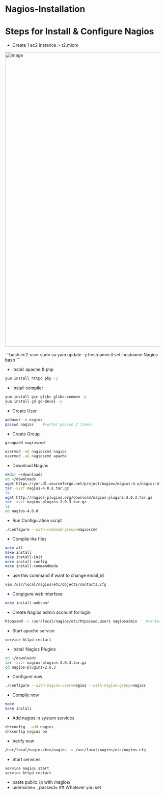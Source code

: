 # Nagios-Installation
# Steps for Install & Configure Nagios

- Create 1 ec2 instance :- t2.micro
<img width="960" alt="image" src="https://github.com/rutikdevops/Nagios-Installation/assets/109506158/8bfdb472-df8a-42aa-aafe-266c1b56c2c9">
<br></br>
```bash
ec2-user
sudo su
yum update -y
hostnamectl set-hostname Nagios
bash
```

- Install apache & php
```bash
yum install httpd php -y
```

- Install compiler
```bash
yum install gcc glibc glibc-common -y
yum install gd gd-devel -y
```

- Create User
```bash
adduser -m nagios
passwd nagios    #(enter passwd 2 times)
```

- Create Group
```bash
groupadd nagioscmd
```

```bash
usermod -aG nagioscmd nagios
usermod -aG nagioscmd apache
```

- Download Nagios
```bash
mkdir ~/downloads
cd ~/downloads
wget https://yer.dl.sourceforge.net/project/nagios/nagios-4.x/nagios-4.0.8/nagios-4.0.8.tar.gz
tar -xvzf nagios-4.0.8.tar.gz
ls
wget http://nagios-plugins.org/download/nagios-plugins-2.0.3.tar.gz
tar -xvzf nagios-plugins-2.0.3.tar.gz
ls
cd nagios-4.0.8
```

- Run Configuration script
```bash
./configure --with-command-group=nagioscmd
```

- Compile the files
```bash
make all
make install
make install-init
make install-config
make install-commandmode
```

- use this command if want to change email_id
```bash
vim /usr/local/nagios/etc/objects/contacts.cfg
```

- Congigure web interface
```bash
make install-webconf
```

- Create Nagios admin account for login
```bash
htpasswd -c /usr/local/nagios/etc/htpasswd.users nagiosadmin    #(enter passwd 2 times)
```


- Start apache service
```bash
service httpd restart
```

- Install Nagios Plugins
```bash
cd ~/downloads
tar -xvzf nagios-plugins-2.0.3.tar.gz
cd nagios-plugins-2.0.3
```

- Configure now
```bash
./configure --with-nagios-user=nagios --with-nagios-group=nagios
```


- Compile now
```bash
make
make install
```

- Add nagios in system services
```bash
chkconfig --add nagios
chkconfig nagios on
```


- Verify now
```bash
/usr/local/nagios/bin/nagios -v /usr/local/nagios/etc/nagios.cfg
```



- Start services
```bash
service nagios start
service httpd restart
```

- paste public_ip with /nagios/
- username= , passwd=                ## Whatever you set














































































































